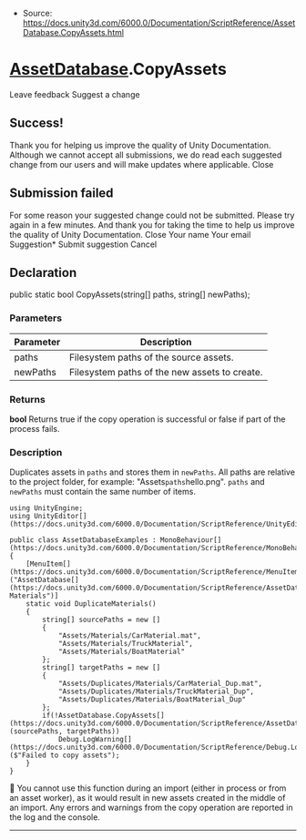 * Source: https://docs.unity3d.com/6000.0/Documentation/ScriptReference/AssetDatabase.CopyAssets.html

#  [AssetDatabase](https://docs.unity3d.com/6000.0/Documentation/ScriptReference/AssetDatabase.html).CopyAssets
Leave feedback
Suggest a change
## Success!
Thank you for helping us improve the quality of Unity Documentation. Although we cannot accept all submissions, we do read each suggested change from our users and will make updates where applicable.
Close
## Submission failed
For some reason your suggested change could not be submitted. Please <a>try again</a> in a few minutes. And thank you for taking the time to help us improve the quality of Unity Documentation.
Close
Your name Your email Suggestion* Submit suggestion
Cancel
## Declaration
public static bool CopyAssets(string[] paths, string[] newPaths); 
### Parameters
Parameter | Description  
---|---  
paths | Filesystem paths of the source assets.  
newPaths | Filesystem paths of the new assets to create.  
### Returns
**bool** Returns true if the copy operation is successful or false if part of the process fails. 
### Description
Duplicates assets in `paths` and stores them in `newPaths`.
All paths are relative to the project folder, for example: "Assets`paths`hello.png". `paths` and `newPaths` must contain the same number of items.
```
using UnityEngine;
using UnityEditor[](https://docs.unity3d.com/6000.0/Documentation/ScriptReference/UnityEditor.html);  
  
public class AssetDatabaseExamples : MonoBehaviour[](https://docs.unity3d.com/6000.0/Documentation/ScriptReference/MonoBehaviour.html)
{
    [MenuItem[](https://docs.unity3d.com/6000.0/Documentation/ScriptReference/MenuItem.html)("AssetDatabase[](https://docs.unity3d.com/6000.0/Documentation/ScriptReference/AssetDatabase.html)/Duplicate Materials")]
    static void DuplicateMaterials()
    {
        string[] sourcePaths = new []
        {
            "Assets/Materials/CarMaterial.mat",
            "Assets/Materials/TruckMaterial",
            "Assets/Materials/BoatMaterial"
        };
        string[] targetPaths = new []
        {
            "Assets/Duplicates/Materials/CarMaterial_Dup.mat",
            "Assets/Duplicates/Materials/TruckMaterial_Dup",
            "Assets/Duplicates/Materials/BoatMaterial_Dup"
        };
        if(!AssetDatabase.CopyAssets[](https://docs.unity3d.com/6000.0/Documentation/ScriptReference/AssetDatabase.CopyAssets.html)(sourcePaths, targetPaths))
            Debug.LogWarning[](https://docs.unity3d.com/6000.0/Documentation/ScriptReference/Debug.LogWarning.html)($"Failed to copy assets");
    }
}
```

You cannot use this function during an import (either in process or from an asset worker), as it would result in new assets created in the middle of an import. Any errors and warnings from the copy operation are reported in the log and the console.
* * *
